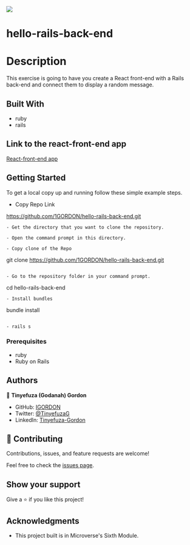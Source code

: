 ![](https://img.shields.io/badge/Microverse-blueviolet)

# hello-rails-back-end

# Description

This exercise is going to have you create a React front-end with a Rails back-end and connect them to display a random message.


## Built With

- ruby
- rails

## Link to the react-front-end app

[React-front-end app](https://github.com/1GORDON/hello-react-front-end)

## Getting Started

To get a local copy up and running follow these simple example steps.

- Copy Repo Link

https://github.com/1GORDON/hello-rails-back-end.git
```
- Get the directory that you want to clone the repository.

- Open the command prompt in this directory.

- Copy clone of the Repo

```
git clone https://github.com/1GORDON/hello-rails-back-end.git
```

- Go to the repository folder in your command prompt.

```
cd hello-rails-back-end
```
- Install bundles

```
bundle install
```

- rails s
```

### Prerequisites

- ruby
- Ruby on Rails
## Authors

👤 **Tinyefuza (Godanah) Gordon** 

- GitHub: [IGORDON](https://github.com/1GORDON)
- Twitter: [@TinyefuzaG](https://twitter.com/GTinyefuza) 
- LinkedIn: [Tinyefuza-Gordon](https://www.linkedin.com/in/tinyefuza-gordon/)




## 🤝 Contributing

Contributions, issues, and feature requests are welcome!

Feel free to check the [issues page](../../issues/).

## Show your support

Give a ⭐️ if you like this project!

## Acknowledgments

- This project built is in Microverse's Sixth Module.